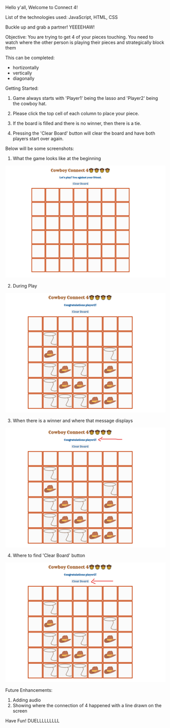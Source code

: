 Hello y'all, Welcome to Connect 4!

List of the technologies used: JavaScript, HTML, CSS

Buckle up and grab a partner! YEEEEHAW!

Objective: 
You are trying to get 4 of your pieces touching. 
You need to watch where the other person is playing their pieces and strategically block them

This can be completed: 
  - hortizontally
  - vertically
  - diagonally

Getting Started:

1. Game always starts with 'Player1' being the lasso and 'Player2' being the cowboy hat.

2. Please click the top cell of each column to place your piece.

3. If the board is filled and there is no winner, then there is a tie.

4. Pressing the 'Clear Board' button will clear the board and have both players start over again.



Below will be some screenshots:

1. What the game looks like at the beginning 

![What the game looks like at the beginning](photos/beg.png)

2. During Play 

![During Play](photos/durPlay.png)

3. When there is a winner and where that message displays 

![When there is a winner and where that message displays](photos/win.png)

4. Where to find 'Clear Board' button 

![Where to find 'Clear Board Button'](photos/clrBrd.png)

Future Enhancements:
1. Adding audio
2. Showing where the connection of 4 happened with a line drawn on the screen

Have Fun! DUELLLLLLLLL




